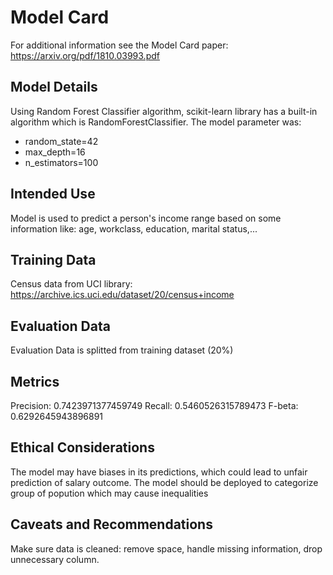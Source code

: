 # Model Card

For additional information see the Model Card paper: https://arxiv.org/pdf/1810.03993.pdf

## Model Details

Using Random Forest Classifier algorithm, scikit-learn library has a built-in algorithm which is RandomForestClassifier. The model parameter was:
- random_state=42
- max_depth=16
- n_estimators=100

## Intended Use

Model is used to predict a person's income range based on some information like: age, workclass, education, marital status,... 

## Training Data

Census data from UCI library: https://archive.ics.uci.edu/dataset/20/census+income

## Evaluation Data

Evaluation Data is splitted from training dataset (20%)

## Metrics

Precision: 0.7423971377459749
Recall: 0.5460526315789473
F-beta: 0.6292645943896891

## Ethical Considerations

The model may have biases in its predictions, which could lead to unfair prediction of salary outcome. The model should be deployed to categorize group of popution which may cause inequalities

## Caveats and Recommendations
Make sure data is cleaned: remove space, handle missing information, drop unnecessary column.

